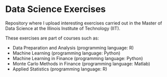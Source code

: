 # Data Science Exercises
Repository where I upload interesting exercises carried out in the Master of Data Science at the Illinois Institute of Technology (IIT).

These exercises are part of courses such as:
- Data Preparation and Analysis (programming language: R)
- Machine Learning (programming language: Python)
- Machine Learning in Finance (programming language: Python)
- Monte Carlo Methods in Finance (programming language: Matlab)
- Applied Statistics (programming language: R)

